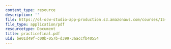 ```yaml
---
content_type: resource
description: ''
file: https://ol-ocw-studio-app-production.s3.amazonaws.com/courses/15-063-communicating-with-data-summer-2003/be01d49fc00b057bd3993aaccfb40554_practicefinal.pdf
file_type: application/pdf
resourcetype: Document
title: practicefinal.pdf
uid: be01d49f-c00b-057b-d399-3aaccfb40554
---
```

